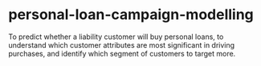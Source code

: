 # personal-loan-campaign-modelling
To predict whether a liability customer will buy personal loans, to understand which customer attributes are most significant in driving purchases, and identify which segment of customers to target more.
